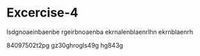 # Excercise-4

lsdgnoaeinbaenbe
rgeirbnoaenba
ekrnalenblaenrlhn
ekrnblaenrh

84097502t2pg
gz30ghrogls49g
hg843g
